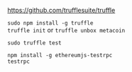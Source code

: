 
https://github.com/trufflesuite/truffle <br>


`sudo npm install -g truffle` <br>
`truffle init` or `truffle unbox metacoin`

`sudo truffle test`

`npm install -g ethereumjs-testrpc`<br>
`testrpc`
